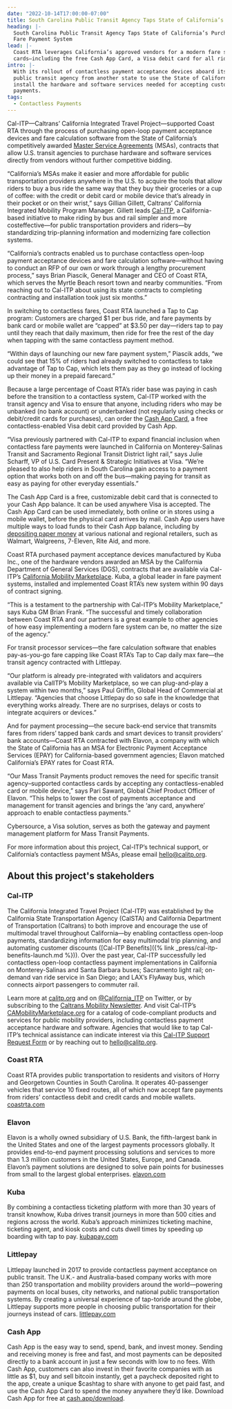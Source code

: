 ```yaml
---
date: "2022-10-14T17:00:00-07:00"
title: South Carolina Public Transit Agency Taps State of California’s Purchasing Agreements to Buy Competitively Priced Open-Loop
heading: |-
  South Carolina Public Transit Agency Taps State of California’s Purchasing Agreements to Buy Competitively Priced Open-Loop
  Fare Payment System
lead: |-
  Coast RTA leverages California’s approved vendors for a modern fare system that accepts riders’ mobile wallets and bank
  cards—including the free Cash App Card, a Visa debit card for all riders that provides unbanked riders with a financial account
intro: |-
  With its rollout of contactless payment acceptance devices aboard its bus fleet, South Carolina’s Coast RTA is the first
  public transit agency from another state to use the State of California’s competitively priced contracts to purchase and
  install the hardware and software services needed for accepting customers’ debit and credit cards and mobile wallets for fare
  payments.
tags:
  - Contactless Payments
---
```


Cal-ITP—Caltrans’ California Integrated Travel Project—supported Coast RTA through the process of purchasing open-loop payment
acceptance devices and fare calculation software from the State of California’s competitively awarded
[Master Service Agreements](https://www.calitp.org/assets/Contactless.Payments.MSA.pdf?utm_source=Coast+RTA+Press+Release&utm_medium=pr+email+social) (MSAs),
contracts that allow U.S. transit agencies to purchase hardware and software services directly from vendors without further
competitive bidding.

“California’s MSAs make it easier and more affordable for public transportation providers anywhere in the U.S. to acquire the
tools that allow riders to buy a bus ride the same way that they buy their groceries or a cup of coffee: with the credit or
debit card or mobile device that’s already in their pocket or on their wrist,” says Gillian Gillett, Caltrans’ California
Integrated Mobility Program Manager. Gillett leads [Cal-ITP](https://www.calitp.org/?utm_source=Coast+RTA+Press+Release&utm_medium=pr+email+social),
a California-based initiative to make riding by bus and rail simpler and more costeffective—for public transportation providers
and riders—by standardizing trip-planning information and modernizing fare collection systems.

“California’s contracts enabled us to purchase contactless open-loop payment acceptance devices and fare calculation
software—without having to conduct an RFP of our own or work through a lengthy procurement process,” says Brian Piascik,
General Manager and CEO of Coast RTA, which serves the Myrtle Beach resort town and nearby communities. “From reaching out to
Cal-ITP about using its state contracts to completing contracting and installation took just six months.”

In switching to contactless fares, Coast RTA launched a Tap to Cap program: Customers are charged $1 per bus ride, and fare
payments by bank card or mobile wallet are “capped” at $3.50 per day—riders tap to pay until they reach that daily maximum,
then ride for free the rest of the day when tapping with the same contactless payment method.

“Within days of launching our new fare payment system,” Piascik adds, “we could see that 15% of riders had already switched to
contactless to take advantage of Tap to Cap, which lets them pay as they go instead of locking up their money in a prepaid
farecard.”

Because a large percentage of Coast RTA’s rider base was paying in cash before the transition to a contactless system, Cal-ITP
worked with the transit agency and Visa to ensure that anyone, including riders who may be unbanked (no bank account) or
underbanked (not regularly using checks or debit/credit cards for purchases), can order the
[Cash App Card](https://cash.app/help/us/en-us/3080-cash-card-get-started), a free contactless-enabled Visa debit card provided
by Cash App.

“Visa previously partnered with Cal-ITP to expand financial inclusion when contactless fare payments were launched in
California on Monterey-Salinas Transit and Sacramento Regional Transit District light rail,” says Julie Scharff, VP of U.S.
Card Present & Strategic Initiatives at Visa. “We’re pleased to also help riders in South Carolina gain access to a payment
option that works both on and off the bus—making paying for transit as easy as paying for other everyday essentials.”

The Cash App Card is a free, customizable debit card that is connected to your Cash App balance. It can be used anywhere Visa
is accepted. The Cash App Card can be used immediately, both online or in stores using a mobile wallet, before the physical
card arrives by mail. Cash App users have multiple ways to load funds to their Cash App balance, including by [depositing paper
money](https://cash.app/help/us/en-us/6488-paper-money-deposits) at various national and regional retailers, such as Walmart,
Walgreens, 7-Eleven, Rite Aid, and more.

Coast RTA purchased payment acceptance devices manufactured by Kuba Inc., one of the hardware vendors awarded an MSA by the
California Department of General Services (DGS), contracts that are available via Cal-ITP’s [California Mobility Marketplace](https://www.camobilitymarketplace.org/contracts?utm_source=Coast+RTA+Press+Release&utm_medium=pr+email+social).
Kuba, a global leader in fare payment systems, installed and implemented Coast RTA’s new system within 90 days of contract
signing.

“This is a testament to the partnership with Cal-ITP’s Mobility Marketplace,” says Kuba GM Brian Frank. “The successful and
timely collaboration between Coast RTA and our partners is a great example to other agencies of how easy implementing a modern
fare system can be, no matter the size of the agency.”

For transit processor services—the fare calculation software that enables pay-as-you-go fare capping like Coast RTA’s Tap to
Cap daily max fare—the transit agency contracted with Littlepay.

“Our platform is already pre-integrated with validators and acquirers available via CalITP’s Mobility Marketplace, so we can
plug-and-play a system within two months,” says Paul Griffin, Global Head of Commercial at Littlepay. “Agencies that choose
Littlepay do so safe in the knowledge that everything works already. There are no surprises, delays or costs to integrate
acquirers or devices.”

And for payment processing—the secure back-end service that transmits fares from riders’ tapped bank cards and smart devices
to transit providers’ bank accounts—Coast RTA contracted with Elavon, a company with which the State of California has an MSA
for Electronic Payment Acceptance Services (EPAY) for California-based government agencies; Elavon matched California’s EPAY
rates for Coast RTA.

“Our Mass Transit Payments product removes the need for specific transit agency–supported contactless cards by accepting any
contactless-enabled card or mobile device,” says Pari Sawant, Global Chief Product Officer of Elavon. “This helps to lower the
cost of payments acceptance and management for transit agencies and brings the ‘any card, anywhere’ approach to enable
contactless payments.”

Cybersource, a Visa solution, serves as both the gateway and payment management platform for Mass Transit Payments.

For more information about this project, Cal-ITP’s technical support, or California’s contactless payment MSAs, please email
[hello@calitp.org](mailto:hello@calitp.org).

## About this project's stakeholders

### Cal-ITP

The California Integrated Travel Project (Cal-ITP) was established by the California State Transportation Agency (CalSTA) and
California Department of Transportation (Caltrans) to both improve and encourage the use of multimodal travel throughout
California—by enabling contactless open-loop payments, standardizing information for easy multimodal trip planning, and
automating customer discounts ([Cal-ITP Benefits]({% link _press/cal-itp-benefits-launch.md %})). Over the past year, Cal-ITP
successfully led contactless open-loop contactless payment implementations in California on Monterey-Salinas and Santa Barbara
buses; Sacramento light rail; on-demand van ride service in San Diego; and LAX’s FlyAway bus, which connects airport passengers
to commuter rail.

Learn more at [calitp.org](https://www.calitp.org/?utm_source=Coast+RTA+Press+Release&utm_medium=pr+email+social) and on
[@California_ITP](https://twitter.com/california_itp) on Twitter, or by subscribing to the
[Caltrans Mobility Newsletter](https://lp.constantcontactpages.com/su/eLbtFoE/calitp?utm_source=Coast+RTA+Press+Release&utm_medium=pr+email+social).
And visit Cal-ITP’s [CAMobilityMarketplace.org](https://camobilitymarketplace.org) for a catalog of code-compliant products and
services for public mobility providers, including contactless payment acceptance hardware and software. Agencies that would
like to tap Cal-ITP’s technical assistance can indicate interest via this
[Cal-ITP Support Request Form](https://www.camobilitymarketplace.org/contact?utm_source=Coast+RTA+Press+Release&utm_medium=pr+email+social)
or by reaching out to [hello@calitp.org](mailto:hello@calitp.org).

### Coast RTA

Coast RTA provides public transportation to residents and visitors of Horry and Georgetown Counties in South Carolina.
It operates 40-passenger vehicles that service 10 fixed routes, all of which now accept fare payments from riders’ contactless
debit and credit cards and mobile wallets. [coastrta.com](https://coastrta.com)

### Elavon

Elavon is a wholly owned subsidiary of U.S. Bank, the fifth-largest bank in the United States and one of the largest payments
processors globally. It provides end-to-end payment processing solutions and services to more than 1.3 million customers in the
United States, Europe, and Canada. Elavon’s payment solutions are designed to solve pain points for businesses from small to
the largest global enterprises. [elavon.com](https://elavon.com)

### Kuba

By combining a contactless ticketing platform with more than 30 years of transit knowhow, Kuba drives transit journeys in more
than 500 cities and regions across the world. Kuba’s approach minimizes ticketing machine, ticketing agent, and kiosk costs and
cuts dwell times by speeding up boarding with tap to pay. [kubapay.com](https://kubapay.com)

### Littlepay

Littlepay launched in 2017 to provide contactless payment acceptance on public transit. The U.K.- and Australia-based company
works with more than 250 transportation and mobility providers around the world—powering payments on local buses, city networks,
and national public transportation systems. By creating a universal experience of tap-toride around the globe, Littlepay
supports more people in choosing public transportation for their journeys instead of cars. [littlepay.com](https://littlepay.com)

### Cash App

Cash App is the easy way to send, spend, bank, and invest money. Sending and receiving money is free and fast, and most
payments can be deposited directly to a bank account in just a few seconds with low to no fees. With Cash App, customers can
also invest in their favorite companies with as little as $1, buy and sell bitcoin instantly, get a paycheck deposited right to
the app, create a unique $cashtag to share with anyone to get paid fast, and use the Cash App Card to spend the money anywhere
they’d like. Download Cash App for free at [cash.app/download](https://cash.app/download).
